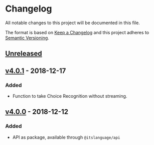 # Changelog

All notable changes to this project will be documented in this file.

The format is based on [Keep a Changelog](http://keepachangelog.com)
and this project adheres to [Semantic Versioning](http://semver.org).

## [Unreleased]

## [v4.0.1] - 2018-12-17

### Added

- Function to take Choice Recognition without streaming.

## [v4.0.0] - 2018-12-12

### Added

- API as package, available through `@itslanguage/api`

[Unreleased]: https://github.com/itslanguage/itslanguage-js/compare/v4.0.1...HEAD
[v4.0.1]: https://github.com/itslanguage/itslanguage-js/compare/v4.0.0...v4.0.1
[v4.0.0]: https://github.com/itslanguage/itslanguage-js/compare/v3.1.2...v4.0.0
